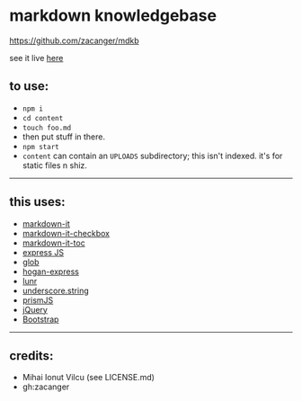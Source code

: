 # markdown knowledgebase

<https://github.com/zacanger/mdkb>

see it live [here](http://162.243.49.187/)

## to use:
* `npm i`
* `cd content`
* `touch foo.md`
* then put stuff in there.
* `npm start`
* `content` can contain an `UPLOADS` subdirectory; this isn't indexed. it's for static files n shiz.

--------

## this uses:
* [markdown-it](https://github.com/markdown-it/markdown-it)
* [markdown-it-checkbox](https://github.com/mcecot/markdown-it-checkbox)
* [markdown-it-toc](https://github.com/samchrisinger/markdown-it-toc)
* [express JS](http://expressjs.com/)
* [glob](https://www.npmjs.com/package/glob)
* [hogan-express](https://github.com/vol4ok/hogan-express)
* [lunr](http://lunrjs.com/)
* [underscore.string](https://github.com/epeli/underscore.string)
* [prismJS](http://prismjs.com/)
* [jQuery](http://jquery.com)
* [Bootstrap](http://getbootstrap.com/)

--------

## credits:
* Mihai Ionut Vilcu (see LICENSE.md)
* gh:zacanger

